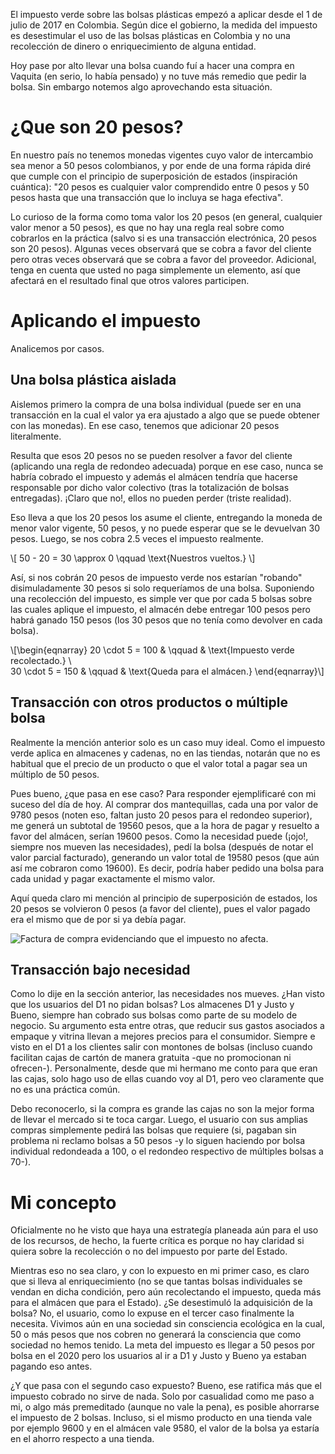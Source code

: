 <!--
.. title: ¿Desestimulan 20 pesos el uso de bolsas plásticas?
.. slug: desestimulan-20-pesos-el-uso-de-bolsas-plasticas
.. date: 2017-07-12 10:32:52 UTC-05:00
.. tags: Impuesto verde,Bolsas plásticas,Colombia,Medio ambiente,mathjax
.. category: Opinión
.. link:
.. description: Opinión personal sobre la afección del impuesto verde sobre las bolsas plásticas en Colombia
.. type: text
.. author: Edward Villegas Pulgarin
-->

El impuesto verde sobre las bolsas plásticas empezó a aplicar desde el 1 de julio de 2017 en Colombia. Según dice el gobierno, la medida del impuesto es desestimular el uso de las bolsas plásticas en Colombia y no una recolección de dinero o enriquecimiento de alguna entidad.  

Hoy pase por alto llevar una bolsa cuando fuí a hacer una compra en Vaquita (en serio, lo había pensado) y no tuve más remedio que pedir la bolsa. Sin embargo notemos algo aprovechando esta situación.  

# ¿Que son 20 pesos?

En nuestro país no tenemos monedas vigentes cuyo valor de intercambio sea menor a 50 pesos colombianos, y por ende de una forma rápida diré que cumple con el principio de superposición de estados (inspiración cuántica): "20 pesos es cualquier valor comprendido entre 0 pesos y 50 pesos hasta que una transacción que lo incluya se haga efectiva".  

Lo curioso de la forma como toma valor los 20 pesos (en general, cualquier valor menor a 50 pesos), es que no hay una regla real sobre como cobrarlos en la práctica (salvo si es una transacción electrónica, 20 pesos son 20 pesos). Algunas veces observará que se cobra a favor del cliente pero otras veces observará que se cobra a favor del proveedor. Adicional, tenga en cuenta que usted no paga simplemente un elemento, así que afectará en el resultado final que otros valores participen.  

# Aplicando el impuesto

Analicemos por casos.  

## Una bolsa plástica aislada

Aislemos primero la compra de una bolsa individual (puede ser en una transacción en la cual el valor ya era ajustado a algo que se puede obtener con las monedas). En ese caso, tenemos que adicionar 20 pesos literalmente.  

Resulta que esos 20 pesos no se pueden resolver a favor del cliente (aplicando una regla de redondeo adecuada) porque en ese caso, nunca se habría cobrado el impuesto y además el almácen tendría que hacerse responsable por dicho valor colectivo (tras la totalización de bolsas entregadas). ¡Claro que no!, ellos no pueden perder (triste realidad).  

Eso lleva a que los 20 pesos los asume el cliente, entregando la moneda de menor valor vigente, 50 pesos, y no puede esperar que se le devuelvan 30 pesos. Luego, se nos cobra 2.5 veces el impuesto realmente.  

\\[
50 - 20 = 30 \approx 0 \qquad \text{Nuestros vueltos.}
\\]

Así, si nos cobrán 20 pesos de impuesto verde nos estarían "robando" disimuladamente 30 pesos si solo requeríamos de una bolsa. Suponiendo una recolección del impuesto, es simple ver que por cada 5 bolsas sobre las cuales aplique el impuesto, el almacén debe entregar 100 pesos pero habrá ganado 150 pesos (los 30 pesos que no tenía como devolver en cada bolsa).  

\\[\begin{eqnarray}
20 \cdot 5 = 100 & \qquad & \text{Impuesto verde recolectado.} \\  
30 \cdot 5 = 150 & \qquad & \text{Queda para el almácen.}
\end{eqnarray}\\]

## Transacción con otros productos o múltiple bolsa

Realmente la mención anterior solo es un caso muy ideal. Como el impuesto verde aplica en almacenes y cadenas, no en las tiendas, notarán que no es habitual que el precio de un producto o que el valor total a pagar sea un múltiplo de 50 pesos.  

Pues bueno, ¿que pasa en ese caso? Para responder ejemplificaré con mi suceso del día de hoy. Al comprar dos mantequillas, cada una por valor de 9780 pesos (noten eso, faltan justo 20 pesos para el redondeo superior), me generá un subtotal de 19560 pesos, que a la hora de pagar y resuelto a favor del almácen, serían 19600 pesos. Como la necesidad puede (¡ojo!, siempre nos mueven las necesidades), pedí la bolsa (después de notar el valor parcial facturado), generando un valor total de 19580 pesos (que aún así me cobraron como 19600). Es decir, podría haber pedido una bolsa para cada unidad y pagar exactamente el mismo valor.  

Aquí queda claro mi mención al principio de superposición de estados, los 20 pesos se volvieron 0 pesos (a favor del cliente), pues el valor pagado era el mismo que de por si ya debía pagar.

![Factura de compra evidenciando que el impuesto no afecta.](https://pbs.twimg.com/media/DEjLPdKXcAAGKJW.jpg:small)

## Transacción bajo necesidad

Como lo dije en la sección anterior, las necesidades nos mueves. ¿Han visto que los usuarios del D1 no pidan bolsas? Los almacenes D1 y Justo y Bueno, siempre han cobrado sus bolsas como parte de su modelo de negocio. Su argumento esta entre otras, que reducir sus gastos asociados a empaque y vitrina llevan a mejores precios para el consumidor. Siempre e visto en el D1 a los clientes salir con montones de bolsas (incluso cuando facilitan cajas de cartón de manera gratuita -que no promocionan ni ofrecen-). Personalmente, desde que mi hermano me conto para que eran las cajas, solo hago uso de ellas cuando voy al D1, pero veo claramente que no es una práctica común.  

Debo reconocerlo, si la compra es grande las cajas no son la mejor forma de llevar el mercado si te toca cargar. Luego, el usuario con sus amplias compras simplemente pedirá las bolsas que requiere (si, pagaban sin problema ni reclamo bolsas a 50 pesos -y lo siguen haciendo por bolsa individual redondeada a 100, o el redondeo respectivo de múltiples bolsas a 70-).  

# Mi concepto

Oficialmente no he visto que haya una estrategía planeada aún para el uso de los recursos, de hecho, la fuerte crítica es porque no hay claridad si quiera sobre la recolección o no del impuesto por parte del Estado.  

Mientras eso no sea claro, y con lo expuesto en mi primer caso, es claro que si lleva al enriquecimiento (no se que tantas bolsas individuales se vendan en dicha condición, pero aún recolectando el impuesto, queda más para el almácen que para el Estado). ¿Se desestimuló la adquisición de la bolsa? No, el usuario, como lo expuse en el tercer caso finalmente la necesita. Vivimos aún en una sociedad sin consciencia ecológica en la cual, 50 o más pesos que nos cobren no generará la consciencia que como sociedad no hemos tenido. La meta del impuesto es llegar a 50 pesos por bolsa en el 2020 pero los usuarios al ir a D1 y Justo y Bueno ya estaban pagando eso antes.  

¿Y que pasa con el segundo caso expuesto? Bueno, ese ratifica más que el impuesto cobrado no sirve de nada. Solo por casualidad como me paso a mi, o algo más premeditado (aunque no vale la pena), es posible ahorrarse el impuesto de 2 bolsas. Incluso, si el mismo producto en una tienda vale por ejemplo 9600 y en el almácen vale 9580, el valor de la bolsa ya estaría en el ahorro respecto a una tienda.  

